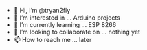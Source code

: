 - 👋 Hi, I’m @tryan2fly
- 👀 I’m interested in ... Arduino projects
- 🌱 I’m currently learning ... ESP 8266
- 💞️ I’m looking to collaborate on ... nothing yet
- 📫 How to reach me ... later

<!---
tryan2fly/tryan2fly is a ✨ special ✨ repository because its `README.md` (this file) appears on your GitHub profile.
You can click the Preview link to take a look at your changes. [curious where this shows up - tr]
--->
